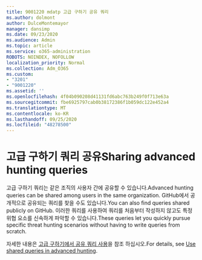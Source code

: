 ```yaml
---
title: 9001220 mdatp 고급 구하기 공유 쿼리
ms.author: dolmont
author: DulceMontemayor
manager: dansimp
ms.date: 09/23/2020
ms.audience: Admin
ms.topic: article
ms.service: o365-administration
ROBOTS: NOINDEX, NOFOLLOW
localization_priority: Normal
ms.collection: Adm_O365
ms.custom:
- "3201"
- "9001220"
ms.assetid: ''
ms.openlocfilehash: 4f04b090208d41131fd6abc763b249f0f713e63a
ms.sourcegitcommit: fbe6925797cab0b38172386f1b059dc122e452a4
ms.translationtype: MT
ms.contentlocale: ko-KR
ms.lasthandoff: 09/25/2020
ms.locfileid: "48278500"
---
```

# <a name="sharing-advanced-hunting-queries"></a><span data-ttu-id="e5f93-102">고급 구하기 쿼리 공유</span><span class="sxs-lookup"><span data-stu-id="e5f93-102">Sharing advanced hunting queries</span></span>

<span data-ttu-id="e5f93-103">고급 구하기 쿼리는 같은 조직의 사용자 간에 공유할 수 있습니다.</span><span class="sxs-lookup"><span data-stu-id="e5f93-103">Advanced hunting queries can be shared among users in the same  organization.</span></span> <span data-ttu-id="e5f93-104">GitHub에서 공개적으로 공유되는 쿼리를 찾을 수도 있습니다.</span><span class="sxs-lookup"><span data-stu-id="e5f93-104">You can also find queries shared publicly on GitHub.</span></span> <span data-ttu-id="e5f93-105">이러한 쿼리를 사용하여 쿼리를 처음부터 작성하지 않고도 특정 위협 요소를 신속하게 파악할 수 있습니다.</span><span class="sxs-lookup"><span data-stu-id="e5f93-105">These queries let you quickly pursue specific threat hunting scenarios without having to write queries from scratch.</span></span>
  
<span data-ttu-id="e5f93-106">자세한 내용은 [고급 구하기에서 공유 쿼리 사용](https://docs.microsoft.com/windows/security/threat-protection/microsoft-defender-atp/advanced-hunting-shared-queries)을 참조 하십시오.</span><span class="sxs-lookup"><span data-stu-id="e5f93-106">For details, see [Use shared queries in advanced hunting](https://docs.microsoft.com/windows/security/threat-protection/microsoft-defender-atp/advanced-hunting-shared-queries).</span></span>